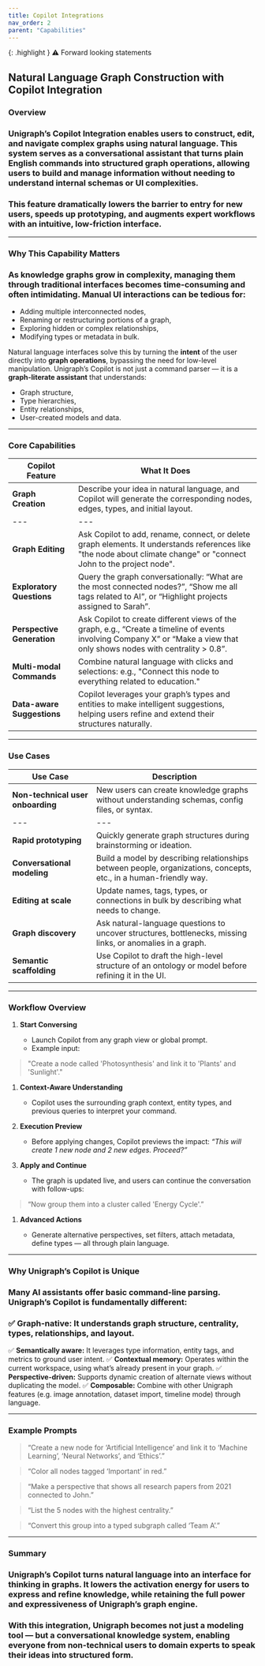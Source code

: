```yaml
---
title: Copilot Integrations
nav_order: 2
parent: "Capabilities"
---
```


{: .highlight }
⚠️ Forward looking statements

## Natural Language Graph Construction with Copilot Integration

### Overview

### Unigraph’s **Copilot Integration** enables users to construct, edit, and navigate complex graphs using **natural language**. This system serves as a conversational assistant that turns plain English commands into structured graph operations, allowing users to build and manage information without needing to understand internal schemas or UI complexities.

### This feature dramatically lowers the barrier to entry for new users, speeds up prototyping, and augments expert workflows with an intuitive, low-friction interface.

---

### Why This Capability Matters

### As knowledge graphs grow in complexity, managing them through traditional interfaces becomes time-consuming and often intimidating. Manual UI interactions can be tedious for:

- Adding multiple interconnected nodes,
- Renaming or restructuring portions of a graph,
- Exploring hidden or complex relationships,
- Modifying types or metadata in bulk.

Natural language interfaces solve this by turning the **intent** of the user directly into **graph operations**, bypassing the need for low-level manipulation.
Unigraph’s Copilot is not just a command parser — it is a **graph-literate assistant** that understands:

- Graph structure,
- Type hierarchies,
- Entity relationships,
- User-created models and data.

---

### Core Capabilities

| Copilot Feature            | What It Does                                                                                                                                                              |
| -------------------------- | ------------------------------------------------------------------------------------------------------------------------------------------------------------------------- |
| **Graph Creation**         | Describe your idea in natural language, and Copilot will generate the corresponding nodes, edges, types, and initial layout.                                              |
| ---                        | ---                                                                                                                                                                       |
| **Graph Editing**          | Ask Copilot to add, rename, connect, or delete graph elements. It understands references like "the node about climate change" or "connect John to the project node".      |
| **Exploratory Questions**  | Query the graph conversationally: “What are the most connected nodes?”, “Show me all tags related to AI”, or “Highlight projects assigned to Sarah”.                      |
| **Perspective Generation** | Ask Copilot to create different views of the graph, e.g., “Create a timeline of events involving Company X” or “Make a view that only shows nodes with centrality > 0.8”. |
| **Multi-modal Commands**   | Combine natural language with clicks and selections: e.g., "Connect this node to everything related to education."                                                        |
| **Data-aware Suggestions** | Copilot leverages your graph’s types and entities to make intelligent suggestions, helping users refine and extend their structures naturally.                            |

---

### Use Cases

| Use Case                          | Description                                                                                                       |
| --------------------------------- | ----------------------------------------------------------------------------------------------------------------- |
| **Non-technical user onboarding** | New users can create knowledge graphs without understanding schemas, config files, or syntax.                     |
| ---                               | ---                                                                                                               |
| **Rapid prototyping**             | Quickly generate graph structures during brainstorming or ideation.                                               |
| **Conversational modeling**       | Build a model by describing relationships between people, organizations, concepts, etc., in a human-friendly way. |
| **Editing at scale**              | Update names, tags, types, or connections in bulk by describing what needs to change.                             |
| **Graph discovery**               | Ask natural-language questions to uncover structures, bottlenecks, missing links, or anomalies in a graph.        |
| **Semantic scaffolding**          | Use Copilot to draft the high-level structure of an ontology or model before refining it in the UI.               |

---

### Workflow Overview

1. **Start Conversing**

   - Launch Copilot from any graph view or global prompt.
   - Example input:

> "Create a node called 'Photosynthesis' and link it to 'Plants' and 'Sunlight'."

1. **Context-Aware Understanding**

   - Copilot uses the surrounding graph context, entity types, and previous queries to interpret your command.

1. **Execution Preview**

   - Before applying changes, Copilot previews the impact:
     _“This will create 1 new node and 2 new edges. Proceed?”_

1. **Apply and Continue**

   - The graph is updated live, and users can continue the conversation with follow-ups:

> “Now group them into a cluster called 'Energy Cycle'.”

1. **Advanced Actions**

   - Generate alternative perspectives, set filters, attach metadata, define types — all through plain language.

---

### Why Unigraph’s Copilot is Unique

### Many AI assistants offer basic command-line parsing. Unigraph’s Copilot is fundamentally different:

### ✅ **Graph-native:** It understands graph structure, centrality, types, relationships, and layout.

✅ **Semantically aware:** It leverages type information, entity tags, and metrics to ground user intent.
✅ **Contextual memory:** Operates within the current workspace, using what’s already present in your graph.
✅ **Perspective-driven:** Supports dynamic creation of alternate views without duplicating the model.
✅ **Composable:** Combine with other Unigraph features (e.g. image annotation, dataset import, timeline mode) through language.

---

### Example Prompts

> “Create a new node for ‘Artificial Intelligence’ and link it to ‘Machine Learning’, ‘Neural Networks’, and ‘Ethics’.”

> “Color all nodes tagged ‘Important’ in red.”

> “Make a perspective that shows all research papers from 2021 connected to John.”

> “List the 5 nodes with the highest centrality.”

> “Convert this group into a typed subgraph called ‘Team A’.”

---

### Summary

### Unigraph’s Copilot turns natural language into an interface for **thinking in graphs**. It lowers the activation energy for users to express and refine knowledge, while retaining the full power and expressiveness of Unigraph’s graph engine.

### With this integration, Unigraph becomes not just a modeling tool — but a **conversational knowledge system**, enabling everyone from non-technical users to domain experts to speak their ideas into structured form.
